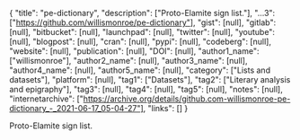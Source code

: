 {
  "title": "pe-dictionary",
  "description": ["Proto-Elamite sign list."],
  "...3": ["https://github.com/willismonroe/pe-dictionary"],
  "gist": [null],
  "gitlab": [null],
  "bitbucket": [null],
  "launchpad": [null],
  "twitter": [null],
  "youtube": [null],
  "blogpost": [null],
  "cran": [null],
  "pypi": [null],
  "codeberg": [null],
  "website": [null],
  "publication": [null],
  "DOI": [null],
  "author1_name": ["willismonroe"],
  "author2_name": [null],
  "author3_name": [null],
  "author4_name": [null],
  "author5_name": [null],
  "category": ["Lists and datasets"],
  "platform": [null],
  "tag1": ["Datasets"],
  "tag2": ["Literary analysis and epigraphy"],
  "tag3": [null],
  "tag4": [null],
  "tag5": [null],
  "notes": [null],
  "internetarchive": ["https://archive.org/details/github.com-willismonroe-pe-dictionary_-_2021-06-17_05-04-27"],
  "links": []
}

<!-- Generated by csv2md.R – do not edit by hand -->

Proto-Elamite sign list.